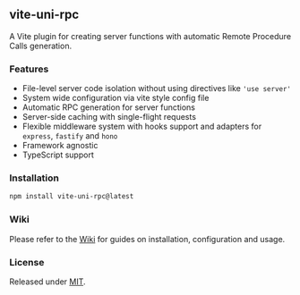 ## vite-uni-rpc

A Vite plugin for creating server functions with automatic Remote Procedure Calls generation.

### Features

- File-level server code isolation without using directives like `'use server'`
- System wide configuration via vite style config file
- Automatic RPC generation for server functions
- Server-side caching with single-flight requests
- Flexible middleware system with hooks support and adapters for `express`, `fastify` and `hono`
- Framework agnostic
- TypeScript support

### Installation

```bash
npm install vite-uni-rpc@latest
```


### Wiki

Please refer to the [Wiki](/thednp/vite-uni-rpc/wiki) for guides on installation, configuration and usage.


### License
Released under [MIT](LICENSE).
